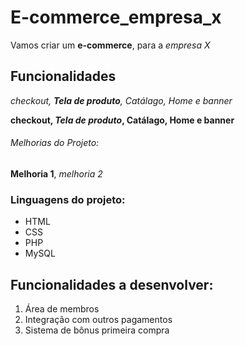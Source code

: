 # E-commerce_empresa_x

Vamos criar um **e-commerce**, para a _empresa X_

## Funcionalidades

_checkout, **Tela de produto**, Catálago, Home e banner_

**checkout, _Tela de produto_, Catálago, Home e banner**

###### Melhorias do Projeto:

**Melhoria 1**, _melhoria 2_


### Linguagens do projeto:

* HTML
* CSS
* PHP 
* MySQL

## Funcionalidades a desenvolver:
 
 1. Área de membros
 2. Integração com outros pagamentos
 3. Sistema de bônus primeira compra
 